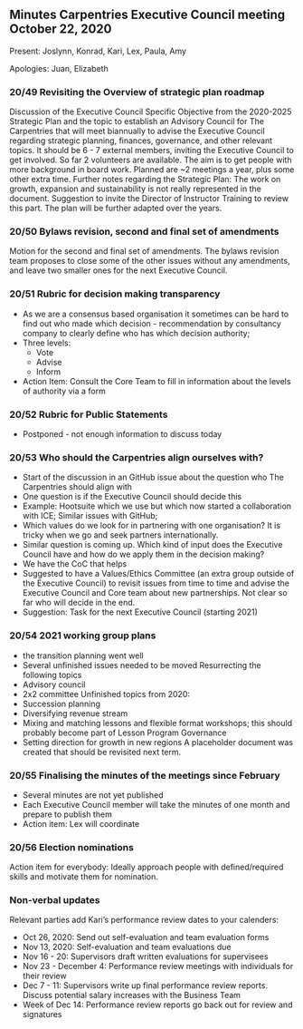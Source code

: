 ## Minutes Carpentries Executive Council meeting October 22, 2020

Present: Joslynn, Konrad, Kari, Lex, Paula, Amy

Apologies: Juan, Elizabeth


### 20/49 Revisiting the Overview of strategic plan roadmap
Discussion of the Executive Council Specific Objective from the 2020-2025 Strategic
Plan and the topic to establish an Advisory Council for The
Carpentries that will meet biannually to advise the Executive Council
regarding strategic planning, finances, governance, and other relevant
topics. It should be 6 - 7 external members, inviting the Executive Council to get
involved. So far 2 volunteers are available. The aim is to get people
with more background in board work. Planned are ~2 meetings a year,
plus some other extra time.
Further notes regarding the Strategic Plan: The work on growth,
expansion and sustainability is not really represented in the
document. Suggestion to invite the Director of Instructor Training to
review this part. The plan will be further adapted over the years.

### 20/50 Bylaws revision, second and final set of amendments
Motion for the second and final set of amendments. The bylaws revision
team proposes to close some of the other issues without any
amendments, and leave two smaller ones for the next Executive Council.

### 20/51 Rubric for decision making transparency
- As we are a consensus based organisation it sometimes can be hard to
  find out who made which decision - recommendation by consultancy
  company to clearly define who has which decision authority;
- Three levels:
  - Vote
  - Advise
  - Inform
- Action Item: Consult the Core Team to fill in information about the
  levels of authority via a form

### 20/52 Rubric for Public Statements
- Postponed - not enough information to discuss today

### 20/53 Who should the Carpentries align ourselves with?
- Start of the discussion in an GitHub issue about the question who
  The Carpentries should align with
- One question is if the Executive Council should decide this
- Example: Hootsuite which we use but which now started a collaboration
  with ICE; Similar issues with GitHub;
- Which values do we look for in partnering with one organisation? It
  is tricky when we go and seek partners internationally.
- Similar question is coming up. Which kind of input does the Executive Council have
  and how do we apply them in the decision making?
- We have the CoC that helps
- Suggested to have a Values/Ethics Committee (an extra group outside
  of the Executive Council) to revisit issues from time to time and advise the Executive Council and
  Core team about new partnerships. Not clear so far who will decide
  in the end.
- Suggestion: Task for the next Executive Council (starting 2021)

### 20/54 2021 working group plans
- the transition planning went well
- Several unfinished issues needed to be moved
Resurrecting the following topics
- Advisory council
- 2x2 committee
Unfinished topics from 2020:
- Succession planning
- Diversifying revenue stream
- Mixing and matching lessons and flexible format workshops; this
  should probably become part of Lesson Program Governance
- Setting direction for growth in new regions
A placeholder document was created that should be revisited next term.

### 20/55 Finalising the minutes of the meetings since February
- Several minutes are not yet published
- Each Executive Council member will take the minutes of one month and prepare to
  publish them
- Action item: Lex will coordinate


### 20/56 Election nominations
Action item for everybody: Ideally approach people with
defined/required skills and motivate them for nomination.

### Non-verbal updates
Relevant parties add Kari’s performance review dates to your calenders:
- Oct 26, 2020: Send out self-evaluation and team evaluation forms
- Nov 13, 2020: Self-evaluation and team evaluations due
- Nov 16 - 20: Supervisors draft written evaluations for supervisees
- Nov 23 - December 4: Performance review meetings with individuals for their review
- Dec 7 - 11: Supervisors write up final performance review
  reports. Discuss potential salary increases with the Business Team
- Week of Dec 14: Performance review reports go back out for review
  and signatures
